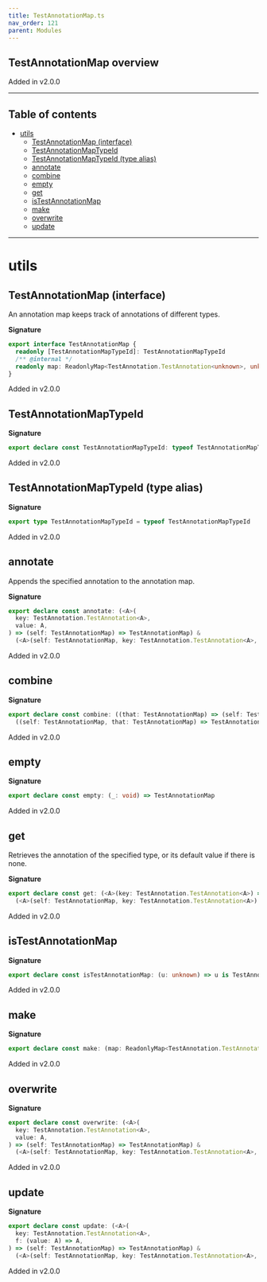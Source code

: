 ```yaml
---
title: TestAnnotationMap.ts
nav_order: 121
parent: Modules
---
```


## TestAnnotationMap overview

Added in v2.0.0

---

<h2 class="text-delta">Table of contents</h2>

- [utils](#utils)
  - [TestAnnotationMap (interface)](#testannotationmap-interface)
  - [TestAnnotationMapTypeId](#testannotationmaptypeid)
  - [TestAnnotationMapTypeId (type alias)](#testannotationmaptypeid-type-alias)
  - [annotate](#annotate)
  - [combine](#combine)
  - [empty](#empty)
  - [get](#get)
  - [isTestAnnotationMap](#istestannotationmap)
  - [make](#make)
  - [overwrite](#overwrite)
  - [update](#update)

---

# utils

## TestAnnotationMap (interface)

An annotation map keeps track of annotations of different types.

**Signature**

```ts
export interface TestAnnotationMap {
  readonly [TestAnnotationMapTypeId]: TestAnnotationMapTypeId
  /** @internal */
  readonly map: ReadonlyMap<TestAnnotation.TestAnnotation<unknown>, unknown>
}
```

Added in v2.0.0

## TestAnnotationMapTypeId

**Signature**

```ts
export declare const TestAnnotationMapTypeId: typeof TestAnnotationMapTypeId
```

Added in v2.0.0

## TestAnnotationMapTypeId (type alias)

**Signature**

```ts
export type TestAnnotationMapTypeId = typeof TestAnnotationMapTypeId
```

Added in v2.0.0

## annotate

Appends the specified annotation to the annotation map.

**Signature**

```ts
export declare const annotate: (<A>(
  key: TestAnnotation.TestAnnotation<A>,
  value: A,
) => (self: TestAnnotationMap) => TestAnnotationMap) &
  (<A>(self: TestAnnotationMap, key: TestAnnotation.TestAnnotation<A>, value: A) => TestAnnotationMap)
```

Added in v2.0.0

## combine

**Signature**

```ts
export declare const combine: ((that: TestAnnotationMap) => (self: TestAnnotationMap) => TestAnnotationMap) &
  ((self: TestAnnotationMap, that: TestAnnotationMap) => TestAnnotationMap)
```

Added in v2.0.0

## empty

**Signature**

```ts
export declare const empty: (_: void) => TestAnnotationMap
```

Added in v2.0.0

## get

Retrieves the annotation of the specified type, or its default value if
there is none.

**Signature**

```ts
export declare const get: (<A>(key: TestAnnotation.TestAnnotation<A>) => (self: TestAnnotationMap) => A) &
  (<A>(self: TestAnnotationMap, key: TestAnnotation.TestAnnotation<A>) => A)
```

Added in v2.0.0

## isTestAnnotationMap

**Signature**

```ts
export declare const isTestAnnotationMap: (u: unknown) => u is TestAnnotationMap
```

Added in v2.0.0

## make

**Signature**

```ts
export declare const make: (map: ReadonlyMap<TestAnnotation.TestAnnotation<unknown>, unknown>) => TestAnnotationMap
```

Added in v2.0.0

## overwrite

**Signature**

```ts
export declare const overwrite: (<A>(
  key: TestAnnotation.TestAnnotation<A>,
  value: A,
) => (self: TestAnnotationMap) => TestAnnotationMap) &
  (<A>(self: TestAnnotationMap, key: TestAnnotation.TestAnnotation<A>, value: A) => TestAnnotationMap)
```

Added in v2.0.0

## update

**Signature**

```ts
export declare const update: (<A>(
  key: TestAnnotation.TestAnnotation<A>,
  f: (value: A) => A,
) => (self: TestAnnotationMap) => TestAnnotationMap) &
  (<A>(self: TestAnnotationMap, key: TestAnnotation.TestAnnotation<A>, f: (value: A) => A) => TestAnnotationMap)
```

Added in v2.0.0
